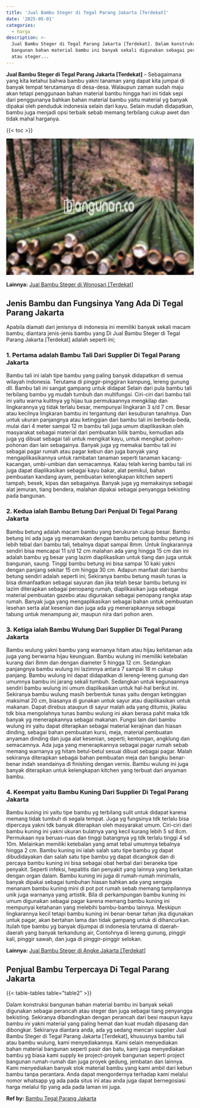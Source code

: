```yaml
---
title: 'Jual Bambu Steger di Tegal Parang Jakarta [Terdekat]'
date: '2025-05-01'
categories:
  - harga
description: >-
  Jual Bambu Steger di Tegal Parang Jakarta [Terdekat]. Dalam konstruksi
  bangunan bahan material bambu ini banyak sekali digunakan sebagai perancah
  atau steger...
---
```


**Jual Bambu Steger di Tegal Parang Jakarta \[Terdekat\]** – Sebagaimana yang kita ketahui bahwa bambu yakni tanaman yang dapat kita jumpai di banyak tempat terutamanya di desa-desa. Walaupun zaman sudah maju akan tetapi penggunaan bahan material bambu hingga hari ini tidak sepi dari penggunanya bahkan bahan material bambu yaitu material yg banyak dipakai oleh penduduk indonesia selain dari kayu. Selain mudah didapatkan, bambu juga menjadi opsi terbaik sebab memang terbilang cukup awet dan tidak mahal harganya.

{{< toc >}}

![Jual Bambu Steger di Tegal Parang Jakarta [Terdekat]](/images/jual-bambu-tali-07.png)

**Lainnya:** [Jual Bambu Steger di Wonosari \[Terdekat\]](https://bambu.bangunan.co/jual-bambu-steger-di-wonosari-terdekat/)

## Jenis Bambu dan Fungsinya Yang Ada Di Tegal Parang Jakarta

Apabila diamati dari jenisnya di indonesia ini memiliki banyak sekali macam bambu, diantara jenis-jenis bambu yang Di Jual Bambu Steger di Tegal Parang Jakarta \[Terdekat\] adalah seperti ini;

### 1\. Pertama adalah Bambu Tali Dari Supplier Di Tegal Parang Jakarta

Bambu tali ini ialah tipe bambu yang paling banyak didapatkan di semua wilayah indonesia. Terutama di pinggir-pinggiran kampung, lereng gunung dll. Bambu tali ini sangat gampang untuk didapat Selain dari pula bambu tali terbilang bambu yg mudah tumbuh dan multifungsi. Ciri-ciri dari bambu tali ini yaitu warna kulitnya yg hijau tua permukaannya mengkilap dan lingkarannya yg tidak terlalu besar, mempunyai lingkaran 3 s/d 7 cm. Besar atau kecilnya lingkaran bambu ini tergantung dari kesuburan tanahnya. Dan untuk ukuran panjangnya atau ketinggian dari bambu tali ini berbeda-beda, mulai dari 4 meter sampai 12 m bambu tali juga umum diaplikasikan oleh masyarakat sebagai material dari pembuatan bilik bambu, kemudian ada juga yg dibuat sebagai tali untuk mengikat kayu, untuk mengikat pohon-pohonan dan lain sebagainya. Banyak juga yg memakai bambu tali ini sebagai pagar rumah atau pagar kebun dan juga banyak yang mengaplikasikannya untuk rambatan tanaman seperti tanaman kacang-kacangan, umbi-umbian dan semacamnya. Kalau telah kering bambu tali ini juga dapat diaplikasikan sebagai kayu bakar, alat pemikul, bahan pembuatan kandang ayam, pembuatan kelengkapan kitchen seperti tampah, besek, kipas dan sebagainya. Banyak juga yg memakainya sebagai alat jemuran, tiang bendera, malahan dipakai sebagai penyangga bekisting pada bangunan.

### 2\. Kedua ialah Bambu Betung Dari Penjual Di Tegal Parang Jakarta

Bambu betung adalah macam bambu yang berukuran cukup besar. Bambu betung ini ada juga yg menamakan dengan bambu petung bambu petung ini lebih tebal dari bambu tali, tebalnya dapat sampai 8mm. Untuk lingkarannya sendiri bisa mencapai 11 s/d 12 cm malahan ada yang hingga 15 cm dan ini adalah bambu yg besar yang lazim diaplikasikan untuk tiang dan juga untuk bangunan, saung. Tinggi bambu betung ini bisa sampai 10 kaki yakni dengan panjang sekitar 15 cm hingga 30 cm. Adapun manfaat dari bambu betung sendiri adalah seperti ini; Sekiranya bambu betung masih tunas ia bisa dimanfaatkan sebagai sayuran dan jika telah besar bambu betung ini lazim diterapkan sebagai penopang rumah, diaplikasikan juga sebagai material pembuatan gazebo atau digunakan sebagai penopang rangka atap rumah. Banyak juga yang mengaplikasikan sebagai bahan untuk pembuatan lesehan serta alat kesenian dan juga ada yg menerapkannya sebagai tabung untuk menampung air, maupun nira dari pohon aren.

### 3\. Ketiga ialah Bambu Wulung Dari Supplier Di Tegal Parang Jakarta

Bambu wulung yakni bambu yang warnanya hitam atau hijau kehitaman ada juga yang berwarna hijau keunguan. Bambu wulung ini memiliki ketebalan kurang dari 8mm dan dengan diameter 5 hingga 12 cm. Sedangkan panjangnya bambu wulung ini lazimnya antara 7 sampai 18 m cukup panjang. Bambu wulung ini dapat didapatkan di lereng-lereng gunung dan umumnya bambu ini jarang sekali tumbuh. Sedangkan untuk kegunaannya sendiri bambu wulung ini umum diaplikasikan untuk hal-hal berikut ini. Sekiranya bambu wulung masih berbentuk tunas yaitu dengan ketinggian maksimal 20 cm, biasanya di gunakan untuk sayur atau diaplikasikan untuk makanan. Dapat direbus ataupun di sayur malah ada yang ditumis, jikalau tdk bisa mengolahnya tunas bambu wulung ini akan berasa pahit maka tdk banyak yg menerapkannya sebagai makanan. Fungsi lain dari bambu wulung ini yaitu dapat diterapkan sebagai material kerajinan dan hiasan dinding, sebagai bahan pembuatan kursi, meja, material pembuatan anyaman dinding dan juga alat kesenian, seperti; kentongan, angklung dan semacamnya. Ada juga yang menerapkannya sebagai pagar rumah sebab memang warnanya yg hitam betul-betul sesuai dibuat sebagai pagar. Malah sekiranya diterapkan sebagai bahan pembuatan meja dan bangku benar-benar indah seandainya di finishing dengan vernis. Bambu wulung ini juga banyak diterapkan untuk kelengkapan kitchen yang terbuat dari anyaman bambu.

### 4\. Keempat yaitu Bambu Kuning Dari Supplier Di Tegal Parang Jakarta

Bambu kuning ini yaitu tipe bambu yg terbilang sulit untuk didapat karena memang tidak tumbuh di segala tempat. Juga yg fungsinya tdk terlalu bisa dipercaya yakni tdk banyak diterapkan oleh masyarakat umum. Ciri-ciri dari bambu kuning ini yakni ukuran bulatnya yang kecil kurang lebih 5 sd 8cm. Permukaan nya beruas-ruas dan tinggi batangnya yg tdk terlalu tinggi 4 sd 10m. Melainkan memiliki ketebalan yang amat tebal umumnya tebalnya hingga 2 cm. Bambu kuning ini ialah salah satu tipe bambu yg dapat dibudidayakan dan salah satu tipe bambu yg dapat dicangkok dan di percaya bambu kuning ini bisa sebagai obat herbal dari beraneka tipe penyakit. Seperti infeksi, hepatitis dan penyakit yang lainnya yang berkaitan dengan organ dalam. Bambu kuning ini juga di rumah-rumah minimalis, banyak dipakai sebagai tumbuhan hiasan bahkan ada yang sengaja menanam bambu kuning mini di pot pot rumah sebab memang tampilannya unik juga warnanya yang artistik. Bila di perkampungan bambu kuning ini umum digunakan sebagai pagar karena memang bambu kuning ini mempunyai ketahanan yang melebihi bambu-bambu lainnya. Meskipun lingkarannya kecil tetapi bambu kuning ini benar-benar tahan jika digunakan untuk pagar, akan bertahan lama dan tidak gampang untuk di dihancurkan. Itulah tipe bambu yg banyak dijumpai di indonesia terutama di daerah-daerah yang banyak terkandung air, Contohnya di lereng gunung, pinggir kali, pinggir sawah, dan juga di pinggir-pinggir selokan.

**Lainnya:** [Jual Bambu Steger di Angke Jakarta \[Terdekat\]](https://bambu.bangunan.co/jual-bambu-steger-di-angke-jakarta-terdekat/)

## Penjual Bambu Terpercaya Di Tegal Parang Jakarta

{{< table-tables table="table2" >}}

Dalam konstruksi bangunan bahan material bambu ini banyak sekali digunakan sebagai perancah atau steger dan juga sebagai tiang penyangga bekisting. Sekiranya dibandingkan dengan perancah dari besi maupun kayu bambu ini yakni material yang paling hemat dan kuat mudah dipasang dan dibongkar. Sekiranya diantara anda, ada yg sedang mencari supplier Jual Bambu Steger di Tegal Parang Jakarta \[Terdekat\], khususnya bambu tali atau bambu wulung, kami menyediakannya. Kami selain menyediakan bahan material bangunan seperti pasir dan batu, kami juga menyediakan bambu yg biasa kami supply ke project-proyek bangunan seperti project bangunan rumah-rumah dan juga proyek gedung, jembatan dan lainnya. Kami menyediakan banyak stok material bambu yang kami ambil dari kebun bambu tanpa perantara. Anda dapat mengordernya terhadap kami melalui nomor whatsapp yg ada pada situs ini atau anda juga dapat bernegosiasi harga melalui tlp yang ada pada laman ini juga.

**Ref by:** [Bambu Tegal Parang Jakarta](https://id.wikipedia.org/wiki/Bambu)
